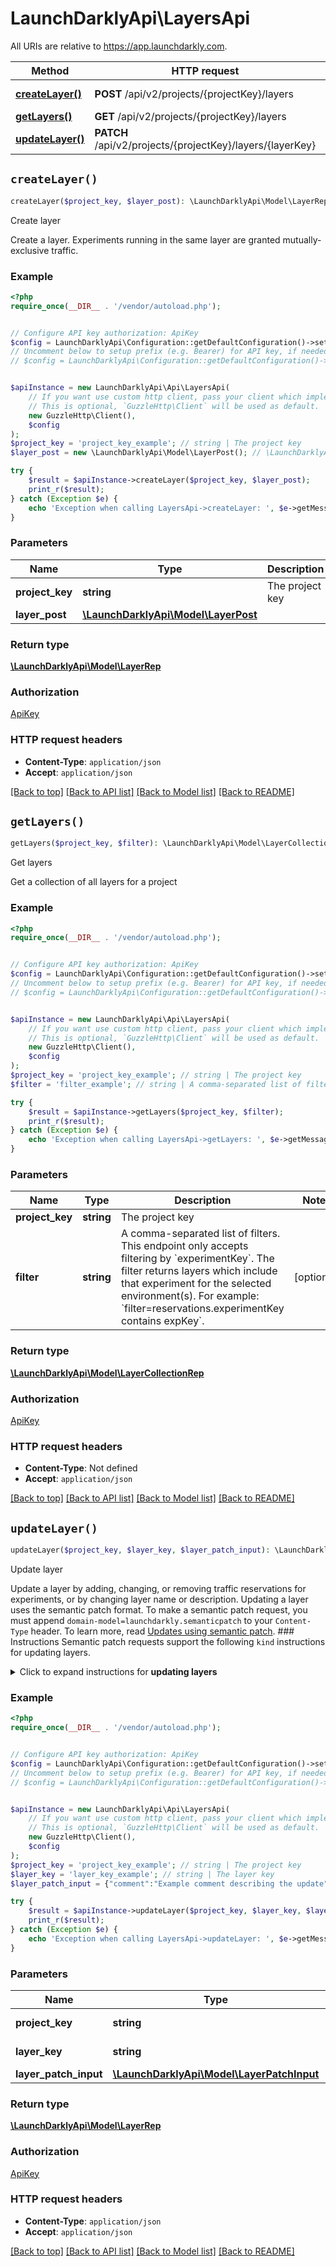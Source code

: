# LaunchDarklyApi\LayersApi

All URIs are relative to https://app.launchdarkly.com.

Method | HTTP request | Description
------------- | ------------- | -------------
[**createLayer()**](LayersApi.md#createLayer) | **POST** /api/v2/projects/{projectKey}/layers | Create layer
[**getLayers()**](LayersApi.md#getLayers) | **GET** /api/v2/projects/{projectKey}/layers | Get layers
[**updateLayer()**](LayersApi.md#updateLayer) | **PATCH** /api/v2/projects/{projectKey}/layers/{layerKey} | Update layer


## `createLayer()`

```php
createLayer($project_key, $layer_post): \LaunchDarklyApi\Model\LayerRep
```

Create layer

Create a layer. Experiments running in the same layer are granted mutually-exclusive traffic.

### Example

```php
<?php
require_once(__DIR__ . '/vendor/autoload.php');


// Configure API key authorization: ApiKey
$config = LaunchDarklyApi\Configuration::getDefaultConfiguration()->setApiKey('Authorization', 'YOUR_API_KEY');
// Uncomment below to setup prefix (e.g. Bearer) for API key, if needed
// $config = LaunchDarklyApi\Configuration::getDefaultConfiguration()->setApiKeyPrefix('Authorization', 'Bearer');


$apiInstance = new LaunchDarklyApi\Api\LayersApi(
    // If you want use custom http client, pass your client which implements `GuzzleHttp\ClientInterface`.
    // This is optional, `GuzzleHttp\Client` will be used as default.
    new GuzzleHttp\Client(),
    $config
);
$project_key = 'project_key_example'; // string | The project key
$layer_post = new \LaunchDarklyApi\Model\LayerPost(); // \LaunchDarklyApi\Model\LayerPost

try {
    $result = $apiInstance->createLayer($project_key, $layer_post);
    print_r($result);
} catch (Exception $e) {
    echo 'Exception when calling LayersApi->createLayer: ', $e->getMessage(), PHP_EOL;
}
```

### Parameters

Name | Type | Description  | Notes
------------- | ------------- | ------------- | -------------
 **project_key** | **string**| The project key |
 **layer_post** | [**\LaunchDarklyApi\Model\LayerPost**](../Model/LayerPost.md)|  |

### Return type

[**\LaunchDarklyApi\Model\LayerRep**](../Model/LayerRep.md)

### Authorization

[ApiKey](../../README.md#ApiKey)

### HTTP request headers

- **Content-Type**: `application/json`
- **Accept**: `application/json`

[[Back to top]](#) [[Back to API list]](../../README.md#endpoints)
[[Back to Model list]](../../README.md#models)
[[Back to README]](../../README.md)

## `getLayers()`

```php
getLayers($project_key, $filter): \LaunchDarklyApi\Model\LayerCollectionRep
```

Get layers

Get a collection of all layers for a project

### Example

```php
<?php
require_once(__DIR__ . '/vendor/autoload.php');


// Configure API key authorization: ApiKey
$config = LaunchDarklyApi\Configuration::getDefaultConfiguration()->setApiKey('Authorization', 'YOUR_API_KEY');
// Uncomment below to setup prefix (e.g. Bearer) for API key, if needed
// $config = LaunchDarklyApi\Configuration::getDefaultConfiguration()->setApiKeyPrefix('Authorization', 'Bearer');


$apiInstance = new LaunchDarklyApi\Api\LayersApi(
    // If you want use custom http client, pass your client which implements `GuzzleHttp\ClientInterface`.
    // This is optional, `GuzzleHttp\Client` will be used as default.
    new GuzzleHttp\Client(),
    $config
);
$project_key = 'project_key_example'; // string | The project key
$filter = 'filter_example'; // string | A comma-separated list of filters. This endpoint only accepts filtering by `experimentKey`. The filter returns layers which include that experiment for the selected environment(s). For example: `filter=reservations.experimentKey contains expKey`.

try {
    $result = $apiInstance->getLayers($project_key, $filter);
    print_r($result);
} catch (Exception $e) {
    echo 'Exception when calling LayersApi->getLayers: ', $e->getMessage(), PHP_EOL;
}
```

### Parameters

Name | Type | Description  | Notes
------------- | ------------- | ------------- | -------------
 **project_key** | **string**| The project key |
 **filter** | **string**| A comma-separated list of filters. This endpoint only accepts filtering by &#x60;experimentKey&#x60;. The filter returns layers which include that experiment for the selected environment(s). For example: &#x60;filter&#x3D;reservations.experimentKey contains expKey&#x60;. | [optional]

### Return type

[**\LaunchDarklyApi\Model\LayerCollectionRep**](../Model/LayerCollectionRep.md)

### Authorization

[ApiKey](../../README.md#ApiKey)

### HTTP request headers

- **Content-Type**: Not defined
- **Accept**: `application/json`

[[Back to top]](#) [[Back to API list]](../../README.md#endpoints)
[[Back to Model list]](../../README.md#models)
[[Back to README]](../../README.md)

## `updateLayer()`

```php
updateLayer($project_key, $layer_key, $layer_patch_input): \LaunchDarklyApi\Model\LayerRep
```

Update layer

Update a layer by adding, changing, or removing traffic reservations for experiments, or by changing layer name or description. Updating a layer uses the semantic patch format.  To make a semantic patch request, you must append `domain-model=launchdarkly.semanticpatch` to your `Content-Type` header. To learn more, read [Updates using semantic patch](/reference#updates-using-semantic-patch).  ### Instructions  Semantic patch requests support the following `kind` instructions for updating layers.  <details> <summary>Click to expand instructions for <strong>updating layers</strong></summary>  #### updateName  Updates the layer name.  ##### Parameters  - `name`: The new layer name.  Here's an example:  ```json {   \"instructions\": [{       \"kind\": \"updateName\",       \"name\": \"New name\"   }] } ```  #### updateDescription  Updates the layer description.  ##### Parameters  - `description`: The new description.  Here's an example:  ```json {   \"instructions\": [{       \"kind\": \"updateDescription\",       \"description\": \"New description\"   }] } ```  #### updateExperimentReservation  Adds or updates a traffic reservation for an experiment in a layer.  ##### Parameters  - `experimentKey`: The key of the experiment whose reservation you are adding to or updating in the layer. - `reservationPercent`: The amount of traffic in the layer to reserve. Must be an integer. Zero is allowed until iteration start.  Here's an example:  ```json {   \"environmentKey\": \"production\",   \"instructions\": [{       \"kind\": \"updateExperimentReservation\",       \"experimentKey\": \"exp-key\",       \"reservationPercent\": 10   }] } ```  #### removeExperiment  Removes a traffic reservation for an experiment from a layer.  ##### Parameters  - `experimentKey`: The key of the experiment whose reservation you want to remove from the layer.  Here's an example:  ```json {   \"environmentKey\": \"production\",   \"instructions\": [{       \"kind\": \"removeExperiment\",       \"experimentKey\": \"exp-key\"   }] } ```  </details>

### Example

```php
<?php
require_once(__DIR__ . '/vendor/autoload.php');


// Configure API key authorization: ApiKey
$config = LaunchDarklyApi\Configuration::getDefaultConfiguration()->setApiKey('Authorization', 'YOUR_API_KEY');
// Uncomment below to setup prefix (e.g. Bearer) for API key, if needed
// $config = LaunchDarklyApi\Configuration::getDefaultConfiguration()->setApiKeyPrefix('Authorization', 'Bearer');


$apiInstance = new LaunchDarklyApi\Api\LayersApi(
    // If you want use custom http client, pass your client which implements `GuzzleHttp\ClientInterface`.
    // This is optional, `GuzzleHttp\Client` will be used as default.
    new GuzzleHttp\Client(),
    $config
);
$project_key = 'project_key_example'; // string | The project key
$layer_key = 'layer_key_example'; // string | The layer key
$layer_patch_input = {"comment":"Example comment describing the update","environmentKey":"production","instructions":[{"experimentKey":"checkout-button-color","kind":"updateExperimentReservation","reservationPercent":25}]}; // \LaunchDarklyApi\Model\LayerPatchInput

try {
    $result = $apiInstance->updateLayer($project_key, $layer_key, $layer_patch_input);
    print_r($result);
} catch (Exception $e) {
    echo 'Exception when calling LayersApi->updateLayer: ', $e->getMessage(), PHP_EOL;
}
```

### Parameters

Name | Type | Description  | Notes
------------- | ------------- | ------------- | -------------
 **project_key** | **string**| The project key |
 **layer_key** | **string**| The layer key |
 **layer_patch_input** | [**\LaunchDarklyApi\Model\LayerPatchInput**](../Model/LayerPatchInput.md)|  |

### Return type

[**\LaunchDarklyApi\Model\LayerRep**](../Model/LayerRep.md)

### Authorization

[ApiKey](../../README.md#ApiKey)

### HTTP request headers

- **Content-Type**: `application/json`
- **Accept**: `application/json`

[[Back to top]](#) [[Back to API list]](../../README.md#endpoints)
[[Back to Model list]](../../README.md#models)
[[Back to README]](../../README.md)
